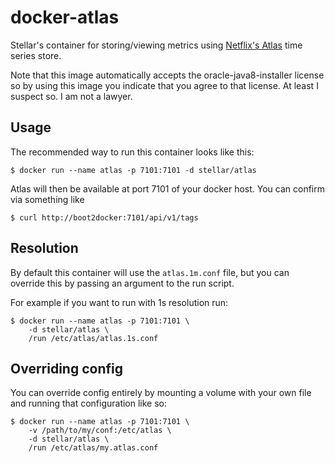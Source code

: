 # docker-atlas

Stellar's container for storing/viewing metrics using [Netflix's
Atlas](https://github.com/Netflix/atlas) time series store.

Note that this image automatically accepts the oracle-java8-installer license
so by using this image you indicate that you agree to that license. At least I
suspect so. I am not a lawyer.

## Usage

The recommended way to run this container looks like this:

```console
$ docker run --name atlas -p 7101:7101 -d stellar/atlas
```

Atlas will then be available at port 7101 of your docker host. You can confirm
via something like

```console
$ curl http://boot2docker:7101/api/v1/tags
```

## Resolution

By default this container will use the `atlas.1m.conf` file, but you can
override this by passing an argument to the run script.

For example if you want to run with 1s resolution run:

```console
$ docker run --name atlas -p 7101:7101 \
    -d stellar/atlas \
    /run /etc/atlas/atlas.1s.conf
```

## Overriding config

You can override config entirely by mounting a volume with your own file and
running that configuration like so:

```console
$ docker run --name atlas -p 7101:7101 \
    -v /path/to/my/conf:/etc/atlas \
    -d stellar/atlas \
    /run /etc/atlas/my.atlas.conf
```
